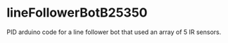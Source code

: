 # lineFollowerBotB25350
PID arduino code for a line follower bot that used an array of 5 IR sensors.
